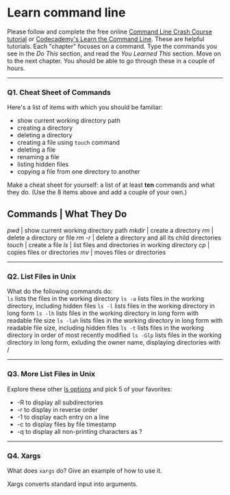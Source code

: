# Learn command line

Please follow and complete the free online [Command Line Crash Course
tutorial](https://web.archive.org/web/20160708171659/http://cli.learncodethehardway.org/book/) or [Codecademy's Learn the Command Line](https://www.codecademy.com/learn/learn-the-command-line). These are helpful tutorials. Each "chapter" focuses on a command. Type the commands you see in the _Do This_ section, and read the _You Learned This_ section. Move on to the next chapter. You should be able to go through these in a couple of hours.

---

### Q1.  Cheat Sheet of Commands  

Here's a list of items with which you should be familiar:  
* show current working directory path
* creating a directory
* deleting a directory
* creating a file using `touch` command
* deleting a file
* renaming a file
* listing hidden files
* copying a file from one directory to another

Make a cheat sheet for yourself: a list of at least **ten** commands and what they do.  (Use the 8 items above and add a couple of your own.)  

Commands | What They Do
-----------------------
*pwd* | show current working directory path
*mkdir* | create a directory
*rm* | delete a directory or file
*rm -r* | delete a directory and all its child directories
*touch* | create a file
*ls* | list files and directories in working directory
*cp* | copies files or directories
*mv* | moves files or directories

---

### Q2.  List Files in Unix   

What do the following commands do:  
`ls`  lists the files in the working directory
`ls -a`  lists files in the working directory, including hidden files
`ls -l`  lists files in the working directory in long form
`ls -lh`  lists files in the working directory in long form with readable file size
`ls -lah`  lists files in the working directory in long form with readable file size, including hidden files
`ls -t`  lists files in the working directory in order of most recently modified
`ls -Glp`  lists files in the working directory in long form, exluding the owner name, displaying directories with /


---

### Q3.  More List Files in Unix  

Explore these other [ls options](http://www.techonthenet.com/unix/basic/ls.php) and pick 5 of your favorites:

* -R to display all subdirectories
* -r to display in reverse order
* -1 to display each entry on a line
* -c to display files by file timestamp
* -q to display all non-printing characters as ?

---

### Q4.  Xargs   

What does `xargs` do? Give an example of how to use it.

Xargs converts standard input into arguments.

 

